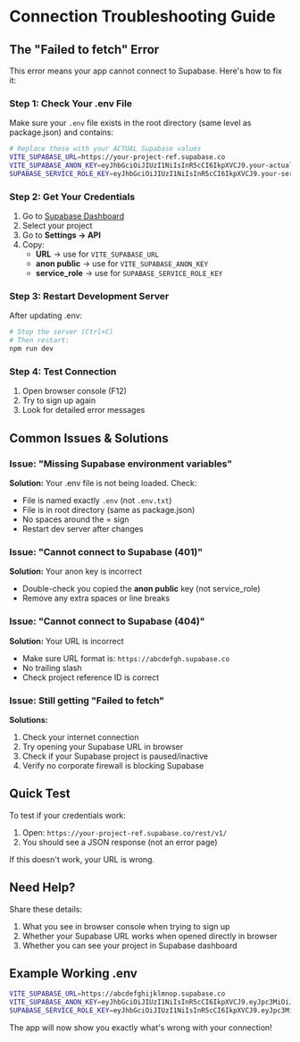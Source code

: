 # Connection Troubleshooting Guide

## The "Failed to fetch" Error

This error means your app cannot connect to Supabase. Here's how to fix it:

### Step 1: Check Your .env File

Make sure your `.env` file exists in the root directory (same level as package.json) and contains:

```bash
# Replace these with your ACTUAL Supabase values
VITE_SUPABASE_URL=https://your-project-ref.supabase.co
VITE_SUPABASE_ANON_KEY=eyJhbGciOiJIUzI1NiIsInR5cCI6IkpXVCJ9.your-actual-key
SUPABASE_SERVICE_ROLE_KEY=eyJhbGciOiJIUzI1NiIsInR5cCI6IkpXVCJ9.your-service-role-key
```

### Step 2: Get Your Credentials

1. Go to [Supabase Dashboard](https://app.supabase.com)
2. Select your project
3. Go to **Settings → API**
4. Copy:
   - **URL** → use for `VITE_SUPABASE_URL`
   - **anon public** → use for `VITE_SUPABASE_ANON_KEY`
   - **service_role** → use for `SUPABASE_SERVICE_ROLE_KEY`

### Step 3: Restart Development Server

After updating .env:
```bash
# Stop the server (Ctrl+C)
# Then restart:
npm run dev
```

### Step 4: Test Connection

1. Open browser console (F12)
2. Try to sign up again
3. Look for detailed error messages

## Common Issues & Solutions

### Issue: "Missing Supabase environment variables"
**Solution:** Your .env file is not being loaded. Check:
- File is named exactly `.env` (not `.env.txt`)
- File is in root directory (same as package.json)
- No spaces around the = sign
- Restart dev server after changes

### Issue: "Cannot connect to Supabase (401)"
**Solution:** Your anon key is incorrect
- Double-check you copied the **anon public** key (not service_role)
- Remove any extra spaces or line breaks

### Issue: "Cannot connect to Supabase (404)"
**Solution:** Your URL is incorrect
- Make sure URL format is: `https://abcdefgh.supabase.co`
- No trailing slash
- Check project reference ID is correct

### Issue: Still getting "Failed to fetch"
**Solutions:**
1. Check your internet connection
2. Try opening your Supabase URL in browser
3. Check if your Supabase project is paused/inactive
4. Verify no corporate firewall is blocking Supabase

## Quick Test

To test if your credentials work:
1. Open: `https://your-project-ref.supabase.co/rest/v1/`
2. You should see a JSON response (not an error page)

If this doesn't work, your URL is wrong.

## Need Help?

Share these details:
1. What you see in browser console when trying to sign up
2. Whether your Supabase URL works when opened directly in browser
3. Whether you can see your project in Supabase dashboard

## Example Working .env

```bash
VITE_SUPABASE_URL=https://abcdefghijklmnop.supabase.co
VITE_SUPABASE_ANON_KEY=eyJhbGciOiJIUzI1NiIsInR5cCI6IkpXVCJ9.eyJpc3MiOiJzdXBhYmFzZSIsInJlZiI6ImFiY2RlZmdoaWprbG1ub3AiLCJyb2xlIjoiYW5vbiIsImlhdCI6MTYzMjUwNDQ5NCwiZXhwIjoxOTQ4MDgwNDk0fQ.example-anon-key
SUPABASE_SERVICE_ROLE_KEY=eyJhbGciOiJIUzI1NiIsInR5cCI6IkpXVCJ9.eyJpc3MiOiJzdXBhYmFzZSIsInJlZiI6ImFiY2RlZmdoaWprbG1ub3AiLCJyb2xlIjoic2VydmljZV9yb2xlIiwiaWF0IjoxNjMyNTA0NDk0LCJleHAiOjE5NDgwODA0OTR9.example-service-role-key
```

The app will now show you exactly what's wrong with your connection!
